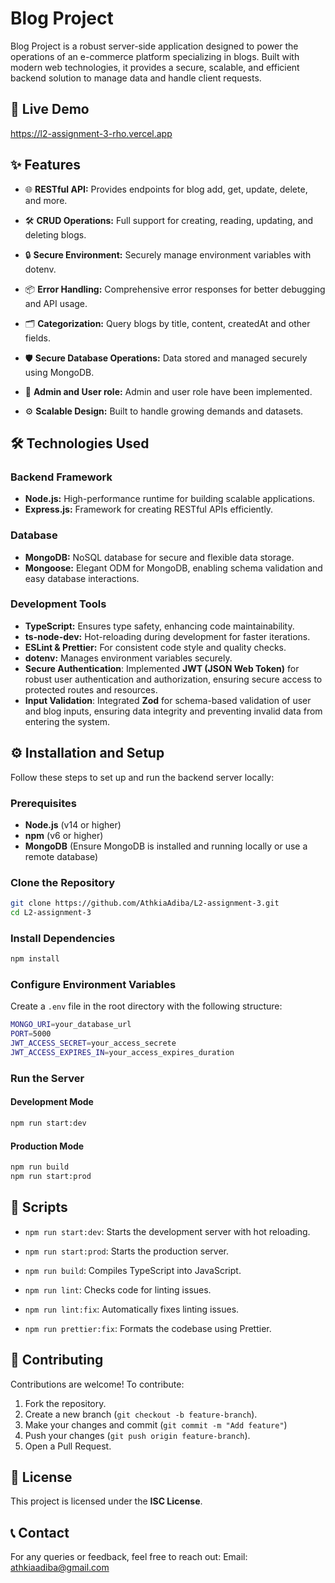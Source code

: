 # Blog Project

Blog Project is a robust server-side application designed to power the operations of an e-commerce platform specializing in blogs. Built with modern web technologies, it provides a secure, scalable, and efficient backend solution to manage data and handle client requests.

## 🚀 Live Demo

https://l2-assignment-3-rho.vercel.app

## ✨ Features

- 🌐 **RESTful API:** Provides endpoints for blog add, get, update, delete, and more.

- 🛠️ **CRUD Operations:** Full support for creating, reading, updating, and deleting blogs.

- 🔒 **Secure Environment:** Securely manage environment variables with dotenv.

- 📦 **Error Handling:** Comprehensive error responses for better debugging and API usage.

- 🗂️ **Categorization:** Query blogs by title, content, createdAt and other fields.

- 🛡️ **Secure Database Operations:** Data stored and managed securely using MongoDB.

- 👤 **Admin and User role:** Admin and user role have been implemented.

- ⚙️ **Scalable Design:** Built to handle growing demands and datasets.

## 🛠️ Technologies Used

### Backend Framework

- **Node.js:** High-performance runtime for building scalable applications.
- **Express.js:** Framework for creating RESTful APIs efficiently.

### Database

- **MongoDB:** NoSQL database for secure and flexible data storage.
- **Mongoose:** Elegant ODM for MongoDB, enabling schema validation and easy database interactions.

### Development Tools

- **TypeScript:** Ensures type safety, enhancing code maintainability.
- **ts-node-dev:** Hot-reloading during development for faster iterations.
- **ESLint & Prettier:** For consistent code style and quality checks.
- **dotenv:** Manages environment variables securely.
- **Secure Authentication**: Implemented **JWT (JSON Web Token)** for robust user authentication and authorization, ensuring secure access to protected routes and resources.
- **Input Validation**: Integrated **Zod** for schema-based validation of user and blog inputs, ensuring data integrity and preventing invalid data from entering the system.

## ⚙️ Installation and Setup

Follow these steps to set up and run the backend server locally:

### Prerequisites

- **Node.js** (v14 or higher)
- **npm** (v6 or higher)
- **MongoDB** (Ensure MongoDB is installed and running locally or use a remote database)

### Clone the Repository

```bash
git clone https://github.com/AthkiaAdiba/L2-assignment-3.git
cd L2-assignment-3
```

### Install Dependencies

```bash
npm install
```

### Configure Environment Variables

Create a `.env` file in the root directory with the following structure:

```bash
MONGO_URI=your_database_url
PORT=5000
JWT_ACCESS_SECRET=your_access_secrete
JWT_ACCESS_EXPIRES_IN=your_access_expires_duration
```

### Run the Server

#### Development Mode

```bash
npm run start:dev
```

#### Production Mode

```bash
npm run build
npm run start:prod
```

## 🔗 Scripts

- `npm run start:dev`: Starts the development server with hot reloading.

- `npm run start:prod`: Starts the production server.

- `npm run build`: Compiles TypeScript into JavaScript.

- `npm run lint`: Checks code for linting issues.

- `npm run lint:fix`: Automatically fixes linting issues.

- `npm run prettier:fix`: Formats the codebase using Prettier.

## 🤝 Contributing

Contributions are welcome! To contribute:

1. Fork the repository.
2. Create a new branch (`git checkout -b feature-branch`).
3. Make your changes and commit (`git commit -m "Add feature"`)
4. Push your changes (`git push origin feature-branch`).
5. Open a Pull Request.

## 📜 License

This project is licensed under the **ISC License**.

## 📞 Contact

For any queries or feedback, feel free to reach out:
Email: athkiaadiba@gmail.com

